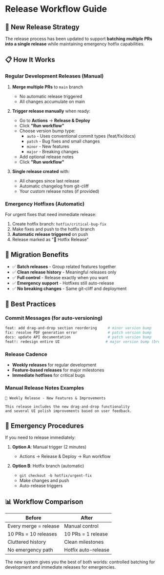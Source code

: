 # Release Workflow Guide

## 🎯 New Release Strategy

The release process has been updated to support **batching multiple PRs into a single release** while maintaining emergency hotfix capabilities.

## 📋 How It Works

### Regular Development Releases (Manual)

1. **Merge multiple PRs** to `main` branch
   - No automatic release triggered
   - All changes accumulate on main

2. **Trigger release manually** when ready:
   - Go to **Actions** → **Release & Deploy**
   - Click **"Run workflow"**
   - Choose version bump type:
     - `auto` - Uses conventional commit types (feat/fix/docs)
     - `patch` - Bug fixes and small changes
     - `minor` - New features  
     - `major` - Breaking changes
   - Add optional release notes
   - Click **"Run workflow"**

3. **Single release created** with:
   - All changes since last release
   - Automatic changelog from git-cliff
   - Your custom release notes (if provided)

### Emergency Hotfixes (Automatic)

For urgent fixes that need immediate release:

1. Create hotfix branch: `hotfix/critical-bug-fix`
2. Make fixes and push to the hotfix branch
3. **Automatic release triggered** on push
4. Release marked as "🚨 Hotfix Release"

## 🔄 Migration Benefits

- ✅ **Batch releases** - Group related features together
- ✅ **Clean release history** - Meaningful releases only  
- ✅ **Full control** - Release exactly when you want
- ✅ **Emergency support** - Hotfixes still auto-release
- ✅ **No breaking changes** - Same git-cliff and deployment

## 📝 Best Practices

### Commit Messages (for auto-versioning)
```bash
feat: add drag-and-drop section reordering     # minor version bump
fix: resolve PDF generation error              # patch version bump
docs: update API documentation                 # patch version bump
feat!: redesign entire UI                     # major version bump (breaking)
```

### Release Cadence
- **Weekly releases** for regular development
- **Feature-based releases** for major milestones
- **Immediate hotfixes** for critical bugs

### Manual Release Notes Examples
```
🎉 Weekly Release - New Features & Improvements

This release includes the new drag-and-drop functionality 
and several UI polish improvements based on user feedback.
```

## 🚨 Emergency Procedures

If you need to release immediately:

1. **Option A**: Manual trigger (2 minutes)
   - Actions → Release & Deploy → Run workflow

2. **Option B**: Hotfix branch (automatic)
   - `git checkout -b hotfix/urgent-fix`
   - Make changes and push
   - Auto-release triggers

## 📊 Workflow Comparison

| Before | After |
|--------|-------|
| Every merge = release | Manual control |
| 10 PRs = 10 releases | 10 PRs = 1 release |
| Cluttered history | Clean milestones |
| No emergency path | Hotfix auto-release |

The new system gives you the best of both worlds: controlled batching for development and immediate releases for emergencies.